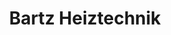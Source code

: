 ---
title: "Bartz Heiztechnik"
url: /schwarzenberg-erzgeb/bartz-heiztechnik/
shop: Kamine & Öfen
---